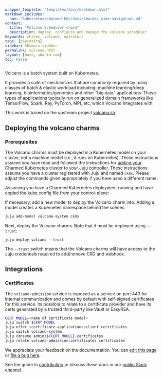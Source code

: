 ```yaml
---
wrapper_template: "templates/docs/markdown.html"
markdown_includes:
  nav: "kubernetes/charmed-k8s/docs/shared/_side-navigation.md"
context:
  title: "Volcano Scheduler charm"
  description: Deploy, configure and manage the volcano scheduler
keywords: charms, volcano, operators
tags: [operating]
sidebar: k8smain-sidebar
permalink: volcano.html
layout: [base, ubuntu-com]
toc: False
---
```


Volcano is a batch system built on Kubernetes.

It provides a suite of mechanisms that are commonly required by many
classes of batch & elastic workload including: machine learning/deep learning,
bioinformatics/genomics and other "big data" applications.
These types of applications typically run on generalized domain frameworks
like TensorFlow, Spark, Ray, PyTorch, MPI, etc, which Volcano integrates with.

This work is based on the upstream project [volcano.sh][upstream].

## Deploying the volcano charms

### Prerequisites
The Volcano charms must be deployed in a Kubernetes model on your cluster, not
a machine model (i.e., it runs on Kubernetes). These instructions assume you
have read and followed the instructions for
[adding your Charmed Kubernetes cluster to your Juju controller][kubernetes-operators].
These instructions assume you have a cluster registered with Juju and named `ck8s`. Please
adjust the commands given appropriately if you have used a different name.

Assuming you have a Charmed Kubernetes deployment running and have copied the kube config file from your control-plane:

If necessary, add a new model to deploy the Volcano charm into. Adding a model creates a Kubernetes namespace behind the scenes:

```bash
juju add-model volcano-system ck8s
```

Next, deploy the Volcano charms. Note that it must be deployed using `--trust`:

```
juju deploy volcano --trust
```

The `--trust` switch means that the Volcano charms will have access to the Juju credentials required to add/remove CRD and webhook.


## Integrations

### Certificates
The `volcano-admission` service is exposed as a service on port 443 for internal communication and comes
by default with self-signed certificates for this service.  Its possible to relate to a certificate
provider and have its certs generated by a trusted third-party like Vault or EasyRSA.

```bash
CERT_MODEL=<name of certificate model>
juju switch $CERT_MODEL
juju offer <certificate-application>:client certificates
juju switch volcano-system
juju consume admin/${CERT_MODEL}.certificates
juju relate volcano-admission:certificates certificates
```


<!-- LINKS -->
[Kubernetes-operators]: /kubernetes/charmed-k8s/docs/operator-charms
[upstream]: https://volcano.sh/

<!-- FEEDBACK -->
<div class="p-notification--information">
  <div class="p-notification__content">
    <p class="p-notification__message">We appreciate your feedback on the documentation. You can
    <a href="https://github.com/charmed-kubernetes/kubernetes-docs/edit/main/pages/k8s/volcano.md" >edit this page</a>
    or
    <a href="https://github.com/charmed-kubernetes/kubernetes-docs/issues/new">file a bug here</a>.</p>
    <p>See the guide to <a href="/kubernetes/charmed-k8s/docs/how-to-contribute"> contributing </a> or discuss these docs in our <a href="https://kubernetes.slack.com/archives/CG1V2CAMB"> public Slack channel</a>.</p>
  </div>
</div>

